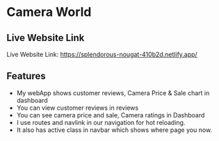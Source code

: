 # Camera World

## Live Website Link

Live Website Link: https://splendorous-nougat-410b2d.netlify.app/

## Features

- My webApp shows customer reviews, Camera Price & Sale chart in dashboard
- You can view customer reviews in reviews
- You can see camera price and sale, Camera ratings in Dashboard
- I use routes and navlink in our navigation for hot reloading.
- It also has active class in navbar which shows where page you now.
